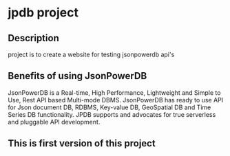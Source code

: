 # jpdb project
## Description
project is to create a website for testing jsonpowerdb api's
## Benefits of using JsonPowerDB
JsonPowerDB is a Real-time, High Performance, Lightweight and Simple to Use, Rest API based Multi-mode DBMS. JsonPowerDB has ready to use API for Json document DB, RDBMS, Key-value DB, GeoSpatial DB and Time Series DB functionality. JPDB supports and advocates for true serverless and pluggable API development.
## This is first version of this project
